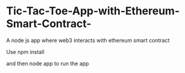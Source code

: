 # Tic-Tac-Toe-App-with-Ethereum-Smart-Contract-
A node js app where web3 interacts with ethereum smart contract

Use npm install

and then node app to run the app
